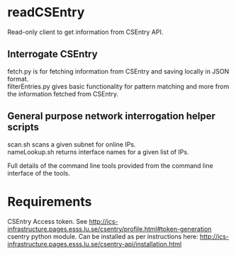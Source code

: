 # readCSEntry
Read-only client to get information from CSEntry API.

## Interrogate CSEntry  
fetch.py is for fetching information from CSEntry and saving locally in JSON format.  
filterEntries.py gives basic functionality for pattern matching and more from the information fetched from CSEntry. 

## General purpose network interrogation helper scripts  
scan.sh scans a given subnet for online IPs.  
nameLookup.sh returns interface names for a given list of IPs.  

Full details of the command line tools provided from the command line interface of the tools.  

# Requirements  
CSEntry Access token. See http://ics-infrastructure.pages.esss.lu.se/csentry/profile.html#token-generation  
csentry python module. Can be installed as per instructions here: http://ics-infrastructure.pages.esss.lu.se/csentry-api/installation.html
